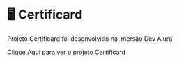 # :desktop_computer: Certificard
Projeto Certificard foi desenvolvido na Imersão Dev Alura

<a href="https://raphaelmoural.github.io/certificard">
Clique Aqui para ver o projeto Certificard
<a>
